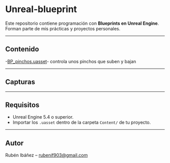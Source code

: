 # Unreal-blueprint
Este repositorio contiene programación con **Blueprints en Unreal Engine**.  
Forman parte de mis prácticas y proyectos personales.

---

##  Contenido
 -[BP_pinchos.uasset](BP_pinchos.uasset)- controla unos pinchos que suben y bajan


---

## Capturas



---

## Requisitos
- Unreal Engine 5.4 o superior.
- Importar los `.uasset` dentro de la carpeta `Content/` de tu proyecto.

---

## Autor
Rubén Ibáñez – rubenif903@gmail.com
